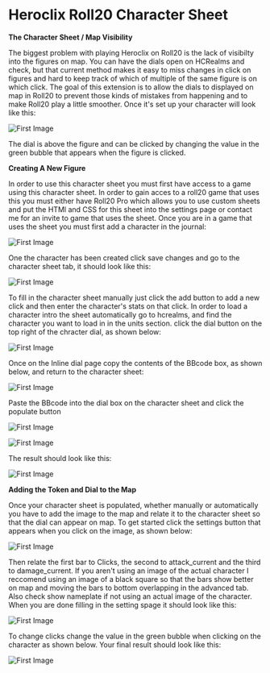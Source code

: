 # Heroclix Roll20 Character Sheet

**The Character Sheet / Map Visibility**

The biggest problem with playing Heroclix on Roll20 is the lack of visibilty into the figures on map. You can have the dials open on HCRealms and check, but that current method makes it easy to miss changes in click on figures and hard to keep track of which of multiple of the same figure is on which click. The goal of this extension is to allow the dials to displayed on map in Roll20 to prevent those kinds of mistakes from happening and to make Roll20 play a little smoother. Once it's set up your character will look like this:

![First Image](https://github.com/Coogrr/roll20-clix-sheet/blob/master/Documentation/Final%20product.PNG)

The dial is above the figure and can be clicked by changing the value in the green bubble that appears when the figure is clicked.

**Creating A New Figure**

In order to use this character sheet you must first have access to a game using this character sheet. In order to gain acces to a roll20 game that uses this you must either have Roll20 Pro which allows you to use custom sheets and put the HTMl and CSS for this sheet into the settings page or contact me for an invite to game that uses the sheet. Once you are in a game that uses the sheet you must first add a character in the journal:

![First Image](https://github.com/Coogrr/roll20-clix-sheet/blob/master/Documentation/Create%20Character.png)

One the character has been created click save changes and go to the character sheet tab, it should look like this:

![First Image](https://github.com/Coogrr/roll20-clix-sheet/blob/master/Documentation/Character%20Sheet.png)

To fill in the character sheet manually just click the add button to add a new click and then enter the character's stats on that click. In order to load a character intro the sheet automatically go to hcrealms, and find the character you want to load in in the units section. click the dial button on the top right of the chracter dial, as shown below:

![First Image](https://github.com/Coogrr/roll20-clix-sheet/blob/master/Documentation/HCRealms%20DialCode%20Link.png)

Once on the Inline dial page copy the contents of the BBcode box, as shown below, and return to the character sheet:

![First Image](https://github.com/Coogrr/roll20-clix-sheet/blob/master/Documentation/HCRealms%20BBCode.png)

Paste the BBcode into the dial box on the character sheet and click the populate button 

![First Image](https://github.com/Coogrr/roll20-clix-sheet/blob/master/Documentation/Character%20Sheet%20BBCode.png)

![First Image](https://github.com/Coogrr/roll20-clix-sheet/blob/master/Documentation/Character%20Sheet%20Populate.png)

The result should look like this:

![First Image](https://github.com/Coogrr/roll20-clix-sheet/blob/master/Documentation/Populated%20Character%20Sheet.png)

**Adding the Token and Dial to the Map**

Once your character sheet is populated, whether manually or automatically you have to add the image to the map and relate it to the character sheet so that the dial can appear on map. To get started click the settings button that appears when you click on the image, as shown below: 

![First Image](https://github.com/Coogrr/roll20-clix-sheet/blob/master/Documentation/Token%20Settings.png)

Then relate the first bar to Clicks, the second to attack_current and the third to damage_current. If you aren't using an image of the actual character I reccomend using an image of a black square so that the bars show better on map and moving the bars to bottom overlapping in the advanced tab. Also check show nameplate if not using an actual image of the character. When you are done filling in the setting spage it should look like this:

![First Image](https://github.com/Coogrr/roll20-clix-sheet/blob/master/Documentation/Filled%20Token%20Settings.png)

To change clicks change the value in the green bubble when clicking on the character as shown below. Your final result should look like this:

![First Image](https://github.com/Coogrr/roll20-clix-sheet/blob/master/Documentation/Filled%20Token%20On%20Map.png)










